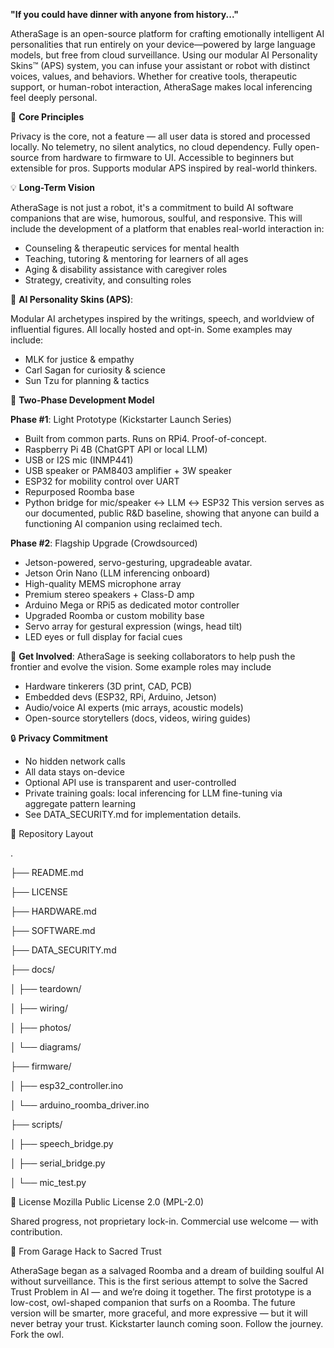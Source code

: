 **"If you could have dinner with anyone from history..."**

AtheraSage is an open-source platform for crafting emotionally intelligent AI personalities that run entirely on your device—powered by large language models, but free from cloud surveillance. Using our modular AI Personality Skins™ (APS) system, you can infuse your assistant or robot with distinct voices, values, and behaviors. Whether for creative tools, therapeutic support, or human-robot interaction, AtheraSage makes local inferencing feel deeply personal.


🧭 **Core Principles**

Privacy is the core, not a feature — all user data is stored and processed locally. No telemetry, no silent analytics, no cloud dependency. Fully open-source from hardware to firmware to UI. 
Accessible to beginners but extensible for pros. Supports modular APS inspired by real-world thinkers.


💡 **Long-Term Vision**

AtheraSage is not just a robot, it's a commitment to build AI software companions that are wise, humorous, soulful, and responsive. This will include the development of a platform that enables real-world interaction in:
- Counseling & therapeutic services for mental health 
- Teaching, tutoring & mentoring for learners of all ages
- Aging & disability assistance with caregiver roles
- Strategy, creativity, and consulting roles


🧠 **AI Personality Skins (APS)**:  

Modular AI archetypes inspired by the writings, speech, and worldview of influential figures. All locally hosted and opt-in. Some examples may include: 
- MLK for justice & empathy
- Carl Sagan for curiosity & science
- Sun Tzu for planning & tactics


🔀 **Two-Phase Development Model**

**Phase #1**: Light Prototype (Kickstarter Launch Series)
- Built from common parts. Runs on RPi4. Proof-of-concept.
- Raspberry Pi 4B (ChatGPT API or local LLM)
- USB or I2S mic (INMP441)
- USB speaker or PAM8403 amplifier + 3W speaker
- ESP32 for mobility control over UART
- Repurposed Roomba base
- Python bridge for mic/speaker ↔ LLM ↔ ESP32 This version serves as our documented, public R&D baseline, showing that anyone can build a functioning AI companion using reclaimed tech.

**Phase #2**: Flagship Upgrade (Crowdsourced)
- Jetson-powered, servo-gesturing, upgradeable avatar.
- Jetson Orin Nano (LLM inferencing onboard)
- High-quality MEMS microphone array
- Premium stereo speakers + Class-D amp
- Arduino Mega or RPi5 as dedicated motor controller
- Upgraded Roomba or custom mobility base
- Servo array for gestural expression (wings, head tilt)
- LED eyes or full display for facial cues


🚀 **Get Involved**: 
AtheraSage is seeking collaborators to help push the frontier and evolve the vision. Some example roles may include
- Hardware tinkerers (3D print, CAD, PCB)
- Embedded devs (ESP32, RPi, Arduino, Jetson)
- Audio/voice AI experts (mic arrays, acoustic models)
- Open-source storytellers (docs, videos, wiring guides)
  

🔒 **Privacy Commitment**
- No hidden network calls
- All data stays on-device
- Optional API use is transparent and user-controlled
- Private training goals: local inferencing for LLM fine-tuning via aggregate pattern learning
- See DATA_SECURITY.md for implementation details.


📁 Repository Layout

.

├── README.md

├── LICENSE

├── HARDWARE.md

├── SOFTWARE.md

├── DATA_SECURITY.md

├── docs/

│    ├── teardown/

│    ├── wiring/

│    ├── photos/

│    └── diagrams/


├── firmware/

│    ├── esp32_controller.ino

│    └── arduino_roomba_driver.ino


├── scripts/

│   ├── speech_bridge.py

│   ├── serial_bridge.py

│   └── mic_test.py


📄 License
Mozilla Public License 2.0 (MPL-2.0)

Shared progress, not proprietary lock-in. Commercial use welcome — with contribution.


🦉 From Garage Hack to Sacred Trust

AtheraSage began as a salvaged Roomba and a dream of building soulful AI without surveillance. This is the first serious attempt to solve the Sacred Trust Problem in AI — and we’re doing it together.
The first prototype is a low-cost, owl-shaped companion that surfs on a Roomba. The future version will be smarter, more graceful, and more expressive — but it will never betray your trust.
Kickstarter launch coming soon. Follow the journey. Fork the owl.

